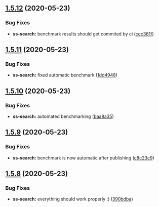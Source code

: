 ## [1.5.12](https://github.com/yann510/ss-search/compare/v1.5.11...v1.5.12) (2020-05-23)


### Bug Fixes

* **ss-search:** benchmark results should get commited by ci ([cec361f](https://github.com/yann510/ss-search/commit/cec361f88218e8d49043414cf75e493af3138ac4))

## [1.5.11](https://github.com/yann510/ss-search/compare/v1.5.10...v1.5.11) (2020-05-23)


### Bug Fixes

* **ss-search:** fixed automatic benchmark ([1dd4948](https://github.com/yann510/ss-search/commit/1dd4948517ceb7fe39bac2acad354449882eea00))

## [1.5.10](https://github.com/yann510/ss-search/compare/v1.5.9...v1.5.10) (2020-05-23)


### Bug Fixes

* **ss-search:** automated benchmarking ([baa8a35](https://github.com/yann510/ss-search/commit/baa8a351dd338a9268b0de53037c8cbb6b003b70))

## [1.5.9](https://github.com/yann510/ss-search/compare/v1.5.8...v1.5.9) (2020-05-23)


### Bug Fixes

* **ss-search:** benchmark is now automatic after publishing ([c8c23c9](https://github.com/yann510/ss-search/commit/c8c23c9f6465b8b924ba3661f72f175c81a55321))

## [1.5.8](https://github.com/yann510/ss-search/compare/v1.5.7...v1.5.8) (2020-05-23)


### Bug Fixes

* **ss-search:** everything should work properly :) ([390bdba](https://github.com/yann510/ss-search/commit/390bdba6764602d5a8b6beaafd7fd1d20f9872d0))
